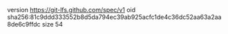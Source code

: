 version https://git-lfs.github.com/spec/v1
oid sha256:81c9ddd333552b8d5da794ec39ab925acfc1de4c36dc52aa63a2aa8de6c9ffdc
size 54
